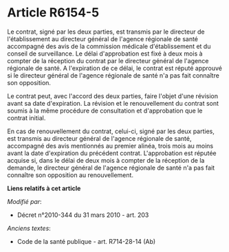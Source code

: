 # Article R6154-5

Le contrat, signé par les deux parties, est transmis par le directeur de l'établissement au directeur général de l'agence
régionale de santé  accompagné des avis de la commission médicale d'établissement et du conseil de surveillance. Le délai
d'approbation est fixé à deux mois à compter de la réception du contrat par le directeur général de l'agence régionale de
santé. A l'expiration de ce délai, le contrat est réputé approuvé si le directeur général de l'agence régionale de santé  n'a
pas fait connaître son opposition.

Le contrat peut, avec l'accord des deux parties, faire l'objet d'une révision avant sa date d'expiration. La révision et le
renouvellement du contrat sont soumis à la même procédure de consultation et d'approbation que le contrat initial.

En cas de renouvellement du contrat, celui-ci, signé par les deux parties, est transmis au directeur général de l'agence
régionale de santé, accompagné des avis mentionnés au premier alinéa, trois mois au moins avant la date d'expiration du
précédent contrat. L'approbation est réputée acquise si, dans le délai de deux mois à compter de la réception de la demande,
le directeur général de l'agence régionale de santé  n'a pas fait connaître son opposition au renouvellement.

**Liens relatifs à cet article**

_Modifié par_:

  - Décret n°2010-344 du 31 mars 2010 - art. 203

_Anciens textes_:

  - Code de la santé publique - art. R714-28-14 (Ab)
